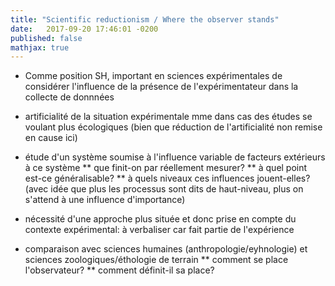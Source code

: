 ```yaml
---
title: "Scientific reductionism / Where the observer stands"
date:   2017-09-20 17:46:01 -0200
published: false
mathjax: true
---
```


* Comme position SH, important en sciences expérimentales de considérer 
l'influence de la présence de l'expérimentateur dans la collecte de donnnées
+ artificialité de la situation expérimentale mme dans cas des études se voulant plus écologiques 
(bien que réduction de l'artificialité non remise en cause ici)

* étude d'un système soumise à l'influence variable de facteurs extérieurs à ce système
  ** que finit-on par réellement mesurer?
  ** à quel point est-ce généralisable?
  ** à quels niveaux ces influences jouent-elles?
    (avec idée que plus les processus sont dits de haut-niveau, plus on s'attend à une influence d'importance)
    
* nécessité d'une approche plus située et donc prise en compte du contexte expérimental: à verbaliser car fait partie de l'expérience

* comparaison avec sciences humaines (anthropologie/eyhnologie) et sciences zoologiques/éthologie de terrain
  ** comment se place l'observateur?
  ** comment définit-il sa place?


